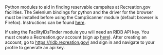 Python modules to aid in finding reservable campsites at Recreation.gov facilities. The Selenium bindings for python and the driver for the browser must be installed before using the CampScanner module (default browser is Firefox). Instructions can be found [here](https://selenium-python.readthedocs.io/installation.html#downloading-python-bindings-for-selenium).

If using the FacilityIDsFinder module you will need an RIDB API key. You must create a Recreation.gov account (sign up [here](https://www.recreation.gov/sign-up)). After creating an account, go to https://ridb.recreation.gov/ and sign in and navigate to your profile to generate an api key. 
